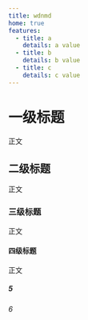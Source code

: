 ```yaml
---
title: wdnmd
home: true
features:
  - title: a
    details: a value
  - title: b
    details: b value
  - title: c
    details: c value
---
```


# 一级标题

正文

## 二级标题

正文

### 三级标题

正文

#### 四级标题

正文

##### 5

###### 6
